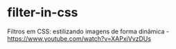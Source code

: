 # filter-in-css
Filtros em CSS: estilizando imagens de forma dinâmica - https://www.youtube.com/watch?v=XAPxiVvzDUs
